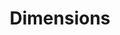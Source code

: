 ---
layout: default
bigquery: https://console.cloud.google.com/bigquery?p=covid-19-dimensions-ai&page=table&d=data&t=publications
contributors: Digital Science, https://www.digital-science.com/
cost: Free for personal, non-commercial use.
description: Dimensions contains more than 100 million publications, ranging from
  articles published in scholarly journals, books and book chapters, to preprints
  and conference proceedings. All publications are contextualized with linked data
  sets, funding, publications, patents, clinical trials, and policy documents. You
  can also view associated categories, funders, institutions, and researcher profiles.
documentation: https://docs.dimensions.ai/bigquery/index.html
last_edit: 04/10/2022, 10:27:41
location: https://www.dimensions.ai/products/free/
maintained_by: Digital Science, https://www.digital-science.com/
schema_fields:
- parent_id
- interventions
- organisation_details
- pages
- family_count
- language
- subtitles
- citations
- date_online
- original_title
- funder_org_state_codes
- kind
- brief_title
- registry
- funding_cny
- funder_orgs
- associated_grant_ids
- category_icrp_cso
- inventor_names
- altmetrics
- supporting_grant_ids
- investigators
- metrics
- grant_number
- name
- citation_string
- priority_year
- funding_cad
- conference
- funding_currency
- categories
- active_years
- date_modified
- jurisdiction
- acronym
- cpc
- email_address
- relationships
- category_hra
- book_series_title
- open_access_categories_v2
- isbn
- external_ids
- family_members_ids
- assignee_countries
- book_title
- date_inserted
- abstract
- end_date
- date_print
- journal
- associated_publication_arxiv_id
- publication_date
- types
- mesh_terms
- category_icrp_ct
- funding_jpy
- research_org_state_names
- category_bra
- category_rcdc
- original_assignee_orgs
- volume
- year
- research_org_cities
- wikipedia_url
- start_date
- funding_chf
- date
- research_org_city_names
- publication_ids
- repository_url
- established
- original_assignee_countries
- open_access_categories
- editors
- category_uoa
- foa_number
- license
- description
- reference_ids
- resulting_publication_doi
- cited_by_ids
- repository_name
- labels
- resulting_publication_ids
- category_for
- category_sdg
- associated_publication_pmid
- funding_eur
- funder_countries
- journal_lists
- id
- type
- category_hrcs_hc
- linkout
- application_number
- citations_count
- doi
- category_hrcs_rac
- funder_org_countries
- funding_aud
- mesh_headings
- date_imported_gbq
- pmcid
- conditions
- associated_publication_doi
- funder_org_cities
- proceedings_title
- research_org_country_names
- legal_events
- patent_ids
- funding_nzd
- links
- phase
- publication_year
- current_assignee_orgs
- funding_details
- filing_date
- filing_year
- issue
- filing_status
- acronyms
- granted_date
- date_normal
- aliases
- family_id
- end_year
- granted_year
- assignee_orgs
- publisher
- associated_publication_id
- expiration_date
- clinical_trial_ids
- funder_org_acronyms
- original_abstract
- funding_usd
- research_org_state_codes
- funder_org
- current_assignee
- original_assignee
- acknowledgements
- source_id
- status
- gender
- researcher_ids
- title
- address
- research_org_countries
- pmid
- repository_id
- research_orgs
- authors
- embargo_date
- current_assignee_countries
- eisbn
- created_date
- expiration_year
- concepts
- funding_gbp
- funding_amount
- ipcr
- priority_date
- start_year
- legal_status
- arxiv_id
shortname: dimensions
tags:
- scholarly literature
- patents
- funding
- clinical trials
- academic profiles
terms_of_use: 'Use of both the Dimensions COVID-19 dataset and full Dimensions dataset
  are subject to the Dimensions Terms of use: https://www.dimensions.ai/policies-terms-legal '
title: Dimensions
uuid: dcff88bd-fe6b-4fdb-8159-809bf9d7bc1c
---